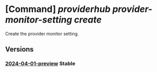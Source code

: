 # [Command] _providerhub provider-monitor-setting create_

Create the provider monitor setting.

## Versions

### [2024-04-01-preview](/Resources/mgmt-plane/L3N1YnNjcmlwdGlvbnMve30vcmVzb3VyY2Vncm91cHMve30vcHJvdmlkZXJzL21pY3Jvc29mdC5wcm92aWRlcmh1Yi9wcm92aWRlcm1vbml0b3JzZXR0aW5ncy97fQ==/2024-04-01-preview.xml) **Stable**

<!-- mgmt-plane /subscriptions/{}/resourcegroups/{}/providers/microsoft.providerhub/providermonitorsettings/{} 2024-04-01-preview -->
